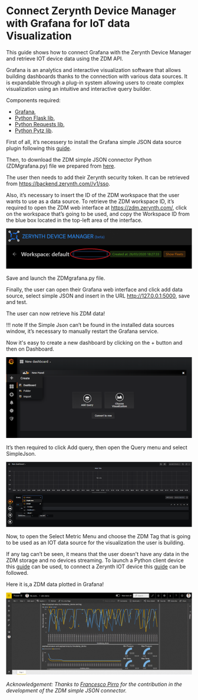 # Connect Zerynth Device Manager with Grafana for IoT data Visualization

This guide shows how to connect Grafana with the Zerynth Device Manager and retrieve IOT device data using the ZDM API.

Grafana is an analytics and interactive visualization software that allows building dashboards thanks to the connection with various data sources. It is expandable through a plug-in system allowing users to create complex visualization using an intuitive and interactive query builder.

Components required:

- [Grafana](https://grafana.com/docs/grafana/latest/guides/getting_started/),
- [Python Flask lib](https://pypi.org/project/Flask/),
- [Python Requests lib](https://pypi.org/project/requests/),
- [Python Pytz lib](https://pypi.org/project/pytz/).

First of all, it’s necessery to install the Grafana simple JSON data source plugin following this [guide](https://grafana.com/grafana/plugins/grafana-simple-json-datasource/installation).

Then, to download the ZDM simple JSON connector Python (ZDMgrafana.py) file we prepared from [here](https://github.com/zerynth/zdm-grafana-bridge).

The user then needs to add their Zerynth security token. It can be retrieved from https://backend.zerynth.com//v1/sso.

Also, it’s necessary to insert the ID of the ZDM workspace that the user wants to use as a data source. To retrieve the ZDM workspace ID, it’s required to open the ZDM web interface at https://zdm.zerynth.com/, click on the workspace that’s going to be used, and copy the Workspace ID from the blue box located in the top-left area of the interface.

![](img/WorkspaceID.png)

Save and launch the ZDMgrafana.py file.

Finally, the user can open their Grafana web interface and click add data source, select simple JSON and insert in the URL http://127.0.0.1:5000, save and test. 

The user can now retrieve his ZDM data!

!!! note
    If the Simple Json can’t be found in the installed data sources window, it’s necessary to manually restart the Grafana service.

Now it's easy to create a new dashboard by clicking on the + button and then on Dashboard.

![](img/createdashboard.png)

It’s then required to click Add query, then open the Query menu and select SimpleJson.

![](img/add-querry.png)

Now, to open the Select Metric Menu and choose the ZDM Tag that is going to be used as an IOT data source for the visualization the user is building.

If any tag can’t be seen, it means that the user doesn't have any data in the ZDM storage and no devices streaming. To launch a Python client device this [guide](https://docs.zerynth.com/latest/deploy/getting_started_with_rpi/) can be used, to connect a Zerynth IOT device this [guide](https://www.zerynth.com/blog/docs/zdm/getting-started/the-zdm-web-user-interface/) can be followed.

Here it is,a ZDM data plotted in Grafana!

![](img/ZDMdemo.png)

*Acknowledgement: Thanks to [Francesco Pirro](https://www.linkedin.com/checkpoint/challengesV2/AQE0B9fhEcgJOgAAAXOPQHU_zPS1d39svKS8YuHM25Y7ih9uRvZ8cOn_6F-bej4xezII6d4VwB2Eatpim_bErtfblHG0okwBew) for the contribution in the development of the  ZDM simple JSON connector.*

